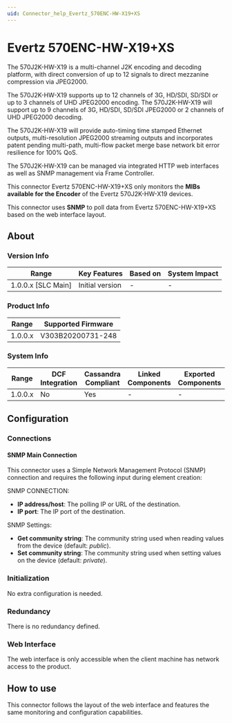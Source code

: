 ```yaml
---
uid: Connector_help_Evertz_570ENC-HW-X19+XS
---
```


# Evertz 570ENC-HW-X19+XS

The 570J2K-HW-X19 is a multi-channel J2K encoding and decoding platform, with direct conversion of up to 12 signals to direct mezzanine compression via JPEG2000.

The 570J2K-HW-X19 supports up to 12 channels of 3G, HD/SDI, SD/SDI or up to 3 channels of UHD JPEG2000 encoding. The 570J2K-HW-X19 will support up to 9 channels of 3G, HD/SDI, SD/SDI JPEG2000 or 2 channels of UHD JPEG2000 decoding.

The 570J2K-HW-X19 will provide auto-timing time stamped Ethernet outputs, multi-resolution JPEG2000 streaming outputs and incorporates patent pending multi-path, multi-flow packet merge base network bit error resilience for 100% QoS.

The 570J2K-HW-X19 can be managed via integrated HTTP web interfaces as well as SNMP management via Frame Controller.

This connector Evertz 570ENC-HW-X19+XS only monitors the **MIBs available for the Encoder** of the Evertz 570J2K-HW-X19 devices.

This connector uses **SNMP** to poll data from Evertz 570ENC-HW-X19+XS based on the web interface layout.

## About

### Version Info

| Range                | Key Features     | Based on     | System Impact     |
|----------------------|------------------|--------------|-------------------|
| 1.0.0.x \[SLC Main\] | Initial version  | \-           | \-                |

### Product Info

| Range     | Supported Firmware     |
|-----------|------------------------|
| 1.0.0.x   | V303B20200731-248      |

### System Info

| Range     | DCF Integration     | Cassandra Compliant     | Linked Components     | Exported Components     |
|-----------|---------------------|-------------------------|-----------------------|-------------------------|
| 1.0.0.x   | No                  | Yes                     | \-                    | \-                      |

## Configuration

### Connections

#### SNMP Main Connection

This connector uses a Simple Network Management Protocol (SNMP) connection and requires the following input during element creation:

SNMP CONNECTION:

- **IP address/host**: The polling IP or URL of the destination.
- **IP port**: The IP port of the destination.

SNMP Settings:

- **Get community string**: The community string used when reading values from the device (default: *public*).
- **Set community string**: The community string used when setting values on the device (default: *private*).

### Initialization

No extra configuration is needed.

### Redundancy

There is no redundancy defined.

### Web Interface

The web interface is only accessible when the client machine has network access to the product.

## How to use

This connector follows the layout of the web interface and features the same monitoring and configuration capabilities.

